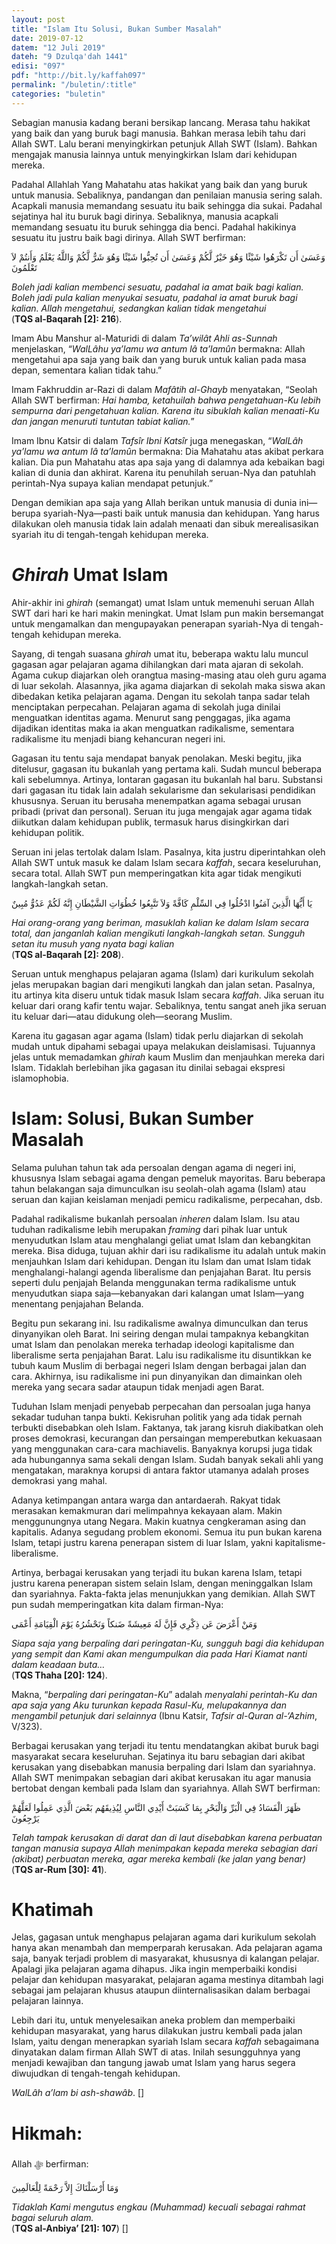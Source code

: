 ```yaml
---
layout: post
title: "Islam Itu Solusi, Bukan Sumber Masalah"
date: 2019-07-12
datem: "12 Juli 2019"
dateh: "9 Dzulqa'dah 1441"
edisi: "097"
pdf: "http://bit.ly/kaffah097"
permalink: "/buletin/:title"
categories: "buletin"
---
```


Sebagian manusia kadang berani bersikap lancang. Merasa tahu hakikat yang baik dan yang buruk bagi manusia. Bahkan merasa lebih tahu dari Allah SWT. Lalu berani menyingkirkan petunjuk Allah SWT (Islam). Bahkan  mengajak manusia lainnya untuk menyingkirkan Islam dari kehidupan mereka.

Padahal Allahlah Yang Mahatahu atas hakikat yang baik dan yang buruk untuk manusia. Sebaliknya, pandangan dan penilaian manusia sering salah. Acapkali manusia memandang sesuatu itu baik sehingga dia sukai. Padahal sejatinya hal itu buruk bagi dirinya. Sebaliknya, manusia acapkali memandang sesuatu itu buruk sehingga dia benci. Padahal hakikinya sesuatu itu justru baik bagi dirinya. Allah SWT berfirman:

<p class="text-right-arabic">
وَعَسَىٰ أَن تَكْرَهُوا شَيْئًا وَهُوَ خَيْرٌ لَّكُمْ وَعَسَىٰ أَن تُحِبُّوا شَيْئًا وَهُوَ شَرٌّ لَّكُمْ وَاللَّهُ يَعْلَمُ وَأَنتُمْ لاَ تَعْلَمُونَ
</p>

<p class="text-right-arti">
<i>Boleh jadi kalian membenci sesuatu, padahal ia amat baik bagi kalian. Boleh jadi pula kalian menyukai sesuatu, padahal ia amat buruk bagi kalian. Allah mengetahui, sedangkan kalian tidak mengetahui</i><br>
(<b>TQS al-Baqarah [2]: 216</b>).
</p>

Imam Abu Manshur al-Maturidi di dalam *Ta’wilât Ahli as-Sunnah* menjelaskan, “*WalLâhu ya’lamu wa antum lâ ta’lamûn* bermakna: Allah mengetahui apa saja yang baik dan yang buruk untuk kalian pada masa depan, sementara kalian tidak tahu.”

Imam Fakhruddin ar-Razi di dalam *Mafâtih al-Ghayb* menyatakan, “Seolah Allah SWT berfirman: *Hai hamba, ketahuilah bahwa pengetahuan-Ku lebih sempurna dari pengetahuan kalian. Karena itu sibuklah kalian menaati-Ku dan jangan menuruti tuntutan tabiat kalian.*”

Imam Ibnu Katsir di dalam *Tafsîr Ibni Katsîr* juga menegaskan, “*WalLâh ya’lamu wa antum lâ ta’lamûn* bermakna: Dia Mahatahu atas akibat perkara kalian. Dia pun Mahatahu atas apa saja yang di dalamnya ada kebaikan bagi kalian di dunia dan akhirat. Karena itu penuhilah seruan-Nya dan patuhlah perintah-Nya supaya kalian mendapat petunjuk.”

Dengan demikian apa saja yang Allah berikan untuk manusia di dunia ini—berupa syariah-Nya—pasti baik untuk manusia dan kehidupan. Yang harus dilakukan oleh manusia tidak lain adalah menaati dan sibuk merealisasikan syariah itu di tengah-tengah kehidupan mereka.

# *Ghirah* Umat Islam

Ahir-akhir ini *ghirah* (semangat) umat Islam untuk memenuhi seruan Allah SWT dari hari ke hari makin meningkat. Umat Islam pun makin bersemangat untuk mengamalkan dan mengupayakan penerapan syariah-Nya di tengah-tengah kehidupan mereka.

Sayang, di tengah suasana *ghirah* umat itu, beberapa waktu lalu muncul gagasan agar pelajaran agama dihilangkan dari mata ajaran di sekolah. Agama cukup diajarkan oleh orangtua masing-masing atau oleh guru agama di luar sekolah. Alasannya, jika agama diajarkan di sekolah maka siswa akan dibedakan ketika pelajaran agama. Dengan itu sekolah tanpa sadar telah menciptakan perpecahan. Pelajaran agama di sekolah juga dinilai menguatkan identitas agama. Menurut sang penggagas, jika agama dijadikan identitas maka ia akan menguatkan radikalisme, sementara radikalisme itu menjadi biang kehancuran negeri ini.

Gagasan itu tentu saja mendapat banyak penolakan. Meski begitu, jika ditelusur, gagasan itu bukanlah yang pertama kali. Sudah muncul beberapa kali sebelumnya. Artinya, lontaran gagasan itu bukanlah hal baru. Substansi dari gagasan itu tidak lain adalah sekularisme dan sekularisasi pendidikan khususnya. Seruan itu berusaha menempatkan agama sebagai urusan pribadi (privat dan personal). Seruan itu juga mengajak agar agama tidak diikutkan dalam kehidupan publik, termasuk harus disingkirkan dari kehidupan politik.

Seruan ini jelas tertolak dalam Islam. Pasalnya, kita justru diperintahkan oleh Allah SWT untuk masuk ke dalam Islam secara *kaffah*, secara keseluruhan, secara total. Allah SWT pun memperingatkan kita agar tidak mengikuti langkah-langkah setan.

<p class="text-right-arabic">
يَا أَيُّهَا الَّذِينَ آمَنُوا ادْخُلُوا فِي السِّلْمِ كَافَّةً وَلاَ تَتَّبِعُوا خُطُوَاتِ الشَّيْطَانِ إِنَّهُ لَكُمْ عَدُوٌّ مُبِينٌ
</p>

<p class="text-right-arti">
<i>Hai orang-orang yang beriman, masuklah kalian ke dalam Islam secara total, dan janganlah kalian mengikuti langkah-langkah setan. Sungguh setan itu musuh yang nyata bagi kalian</i><br>
(<b>TQS al-Baqarah [2]: 208</b>).
</p>

Seruan untuk menghapus pelajaran agama (Islam) dari kurikulum sekolah jelas merupakan bagian dari mengikuti langkah dan jalan setan. Pasalnya, itu artinya kita diseru untuk tidak masuk Islam secara *kaffah*. Jika seruan itu keluar dari orang kafir tentu wajar. Sebaliknya, tentu sangat aneh jika seruan itu keluar dari—atau didukung oleh—seorang Muslim.

Karena itu gagasan agar agama (Islam) tidak perlu diajarkan di sekolah mudah untuk dipahami sebagai upaya melakukan deislamisasi. Tujuannya jelas untuk memadamkan *ghirah* kaum Muslim dan menjauhkan mereka dari Islam. Tidaklah berlebihan jika gagasan itu dinilai sebagai ekspresi islamophobia.

# Islam: Solusi, Bukan Sumber Masalah

Selama puluhan tahun tak ada persoalan dengan agama di negeri ini, khususnya Islam sebagai agama dengan pemeluk mayoritas. Baru beberapa tahun belakangan saja dimunculkan isu seolah-olah agama (Islam) atau seruan dan kajian keislaman menjadi pemicu radikalisme, perpecahan, dsb.

Padahal radikalisme bukanlah persoalan *inheren* dalam Islam. Isu atau tuduhan radikalisme lebih merupakan *framing* dari pihak luar untuk menyudutkan Islam atau menghalangi geliat umat Islam dan kebangkitan mereka. Bisa diduga, tujuan akhir dari isu radikalisme itu adalah untuk makin menjauhkan Islam dari kehidupan. Dengan itu Islam dan umat Islam tidak menghalangi-halangi agenda liberalisme dan penjajahan Barat. Itu persis seperti dulu penjajah Belanda menggunakan terma radikalisme untuk menyudutkan siapa saja—kebanyakan dari kalangan umat Islam—yang menentang penjajahan Belanda.

Begitu pun sekarang ini. Isu radikalisme awalnya dimunculkan dan terus dinyanyikan oleh Barat. Ini  seiring dengan mulai tampaknya kebangkitan umat Islam dan penolakan mereka terhadap ideologi kapitalisme dan liberalisme serta penjajahan Barat. Lalu isu radikalisme itu disuntikkan ke tubuh kaum Muslim di berbagai negeri Islam dengan berbagai jalan dan cara. Akhirnya, isu radikalisme ini pun dinyanyikan dan dimainkan oleh mereka yang secara sadar ataupun tidak menjadi agen Barat.

Tuduhan Islam menjadi penyebab perpecahan dan persoalan juga hanya sekadar tuduhan tanpa bukti. Kekisruhan politik yang ada tidak pernah terbukti disebabkan oleh Islam. Faktanya, tak jarang kisruh diakibatkan oleh proses demokrasi, kecurangan dan persaingan memperebutkan kekuasaan yang menggunakan cara-cara machiavelis. Banyaknya korupsi juga tidak ada hubungannya sama sekali dengan Islam. Sudah banyak sekali ahli yang mengatakan, maraknya korupsi di antara faktor utamanya adalah proses demokrasi yang mahal.

Adanya ketimpangan antara warga dan antardaerah. Rakyat tidak merasakan kemakmuran dari melimpahnya kekayaan alam. Makin menggunungnya utang Negara. Makin kuatnya cengkeraman asing dan kapitalis. Adanya segudang problem ekonomi. Semua itu pun bukan karena Islam, tetapi justru karena penerapan sistem di luar Islam, yakni kapitalisme-liberalisme.

Artinya, berbagai kerusakan yang terjadi itu bukan karena Islam, tetapi justru karena penerapan sistem selain Islam, dengan meninggalkan Islam dan syariahnya. Fakta-fakta jelas menunjukkan yang demikian. Allah SWT pun sudah memperingatkan kita dalam firman-Nya:

<p class="text-right-arabic">
وَمَنْ أَعْرَضَ عَن ذِكْرِي فَإِنَّ لَهُ مَعِيشَةً ضَنكاً وَنَحْشُرُهُ يَوْمَ الْقِيَامَةِ أَعْمَى
</p>

<p class="text-right-arti">
<i>Siapa saja yang berpaling dari peringatan-Ku, sungguh bagi dia kehidupan yang sempit dan Kami akan mengumpulkan dia pada Hari Kiamat nanti dalam keadaan buta…</i><br>
(<b>TQS Thaha [20]: 124</b>).
</p>

Makna, “*berpaling dari peringatan-Ku*” adalah *menyalahi perintah-Ku dan apa saja yang Aku turunkan kepada Rasul-Ku, melupakannya dan mengambil petunjuk dari selainnya* (Ibnu Katsir, *Tafsir al-Quran al-‘Azhim*, V/323).

Berbagai kerusakan yang terjadi itu tentu mendatangkan akibat buruk bagi masyarakat secara keseluruhan. Sejatinya itu baru sebagian dari akibat kerusakan yang disebabkan manusia berpaling dari Islam dan syariahnya. Allah SWT menimpakan sebagian dari akibat kerusakan itu agar manusia bertobat dengan kembali pada Islam dan syariahnya. Allah SWT berfirman:

<p class="text-right-arabic">
ظَهَرَ الْفَسَادُ فِي الْبَرِّ وَالْبَحْرِ بِمَا كَسَبَتْ أَيْدِي النَّاسِ لِيُذِيقَهُم بَعْضَ الَّذِي عَمِلُوا لَعَلَّهُمْ يَرْجِعُونَ
</p>

<p class="text-right-arti">
<i>Telah tampak kerusakan di darat dan di laut disebabkan karena perbuatan tangan manusia supaya Allah menimpakan kepada mereka sebagian dari (akibat) perbuatan mereka, agar mereka kembali (ke jalan yang benar)</i><br>
(<b>TQS ar-Rum [30]: 41</b>).
</p>

# Khatimah

Jelas, gagasan untuk menghapus pelajaran agama  dari kurikulum sekolah hanya akan menambah dan memperparah kerusakan. Ada pelajaran agama saja, banyak terjadi problem di masyarakat, khususnya di kalangan pelajar. Apalagi jika pelajaran agama dihapus. Jika ingin memperbaiki kondisi pelajar dan kehidupan masyarakat, pelajaran agama mestinya ditambah lagi sebagai jam pelajaran khusus ataupun diinternalisasikan dalam berbagai pelajaran lainnya.

Lebih dari itu, untuk menyelesaikan aneka problem dan memperbaiki kehidupan masyarakat, yang harus dilakukan justru kembali pada jalan Islam, yaitu dengan menerapkan syariah Islam secara *kaffah* sebagaimana dinyatakan dalam firman Allah SWT di atas. Inilah sesungguhnya yang menjadi kewajiban dan tangung jawab umat Islam yang harus segera diwujudkan di tengah-tengah kehidupan.

*WalLâh a’lam bi ash-shawâb*. []




<!-- HIKMAH -->
<div class="card mt-5">
<div class="card-header">
<h1>Hikmah:</h1>
</div>

<div class="card-body">
<p class="text-center">
Allah ﷻ  berfirman:
</p>

<p class="text-center-arabic">
وَمَا أَرْسَلْنَاكَ إِلاَّ رَحْمَةً لِلْعَالَمِينَ
</p>

<p class="text-center">
<i>
Tidaklah Kami mengutus engkau (Muhammad) kecuali sebagai rahmat bagai seluruh alam.
</i><br>
(<b>TQS al-Anbiya’ [21]: 107</b>) []
</p>
</div>
</div>
<!-- END HIKMAH -->
